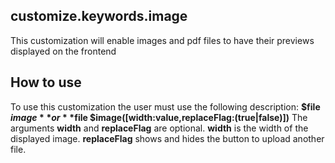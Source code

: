 ## customize.keywords.image

This customization will enable images and pdf files to have their
previews displayed on the frontend

## How to use
To use this customization the user must use the following description:
**$file $image** or **$file $image([width:value,replaceFlag:(true|false)])**
The arguments **width** and **replaceFlag** are optional. 
**width** is the width of the displayed image.
**replaceFlag** shows and hides the button to upload another file.
